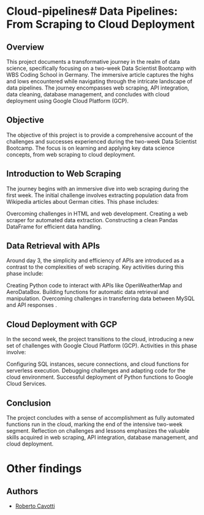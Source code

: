 # Cloud-pipelines# Data Pipelines: From Scraping to Cloud Deployment 

## Overview

This project documents a transformative journey in the realm of data science, specifically focusing on a two-week Data Scientist Bootcamp with WBS Coding School in Germany. The immersive article captures the highs and lows encountered while navigating through the intricate landscape of data pipelines. The journey encompasses web scraping, API integration, data cleaning, database management, and concludes with cloud deployment using Google Cloud Platform (GCP).

## Objective
The objective of this project is to provide a comprehensive account of the challenges and successes experienced during the two-week Data Scientist Bootcamp. The focus is on learning and applying key data science concepts, from web scraping to cloud deployment.


##  Introduction to Web Scraping
The journey begins with an immersive dive into web scraping during the first week. The initial challenge involves extracting population data from Wikipedia articles about German cities. This phase includes:

Overcoming challenges in HTML and web development.
Creating a web scraper for automated data extraction.
Constructing a clean Pandas DataFrame for efficient data handling.

## Data Retrieval with APIs
Around day 3, the simplicity and efficiency of APIs are introduced as a contrast to the complexities of web scraping. Key activities during this phase include:

Creating Python code to interact with APIs like OpenWeatherMap and AeroDataBox.
Building functions for automatic data retrieval and manipulation.
Overcoming challenges in transferring data between MySQL and API responses
.
## Cloud Deployment with GCP
In the second week, the project transitions to the cloud, introducing a new set of challenges with Google Cloud Platform (GCP). Activities in this phase involve:

Configuring SQL instances, secure connections, and cloud functions for serverless execution.
Debugging challenges and adapting code for the cloud environment.
Successful deployment of Python functions to Google Cloud Services.
## Conclusion
The project concludes with a sense of accomplishment as fully automated functions run in the cloud, marking the end of the intensive two-week segment. Reflection on challenges and lessons emphasizes the valuable skills acquired in web scraping, API integration, database management, and cloud deployment.


# Other findings

## Authors

- [Roberto Cavotti](https://github.com/RobertoCavotti) 
